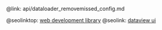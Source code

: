 @link: api/dataloader_removemissed_config.md

@seolinktop: [web development library](https://webix.com)
@seolink: [dataview ui](https://webix.com/widget/dataview/)